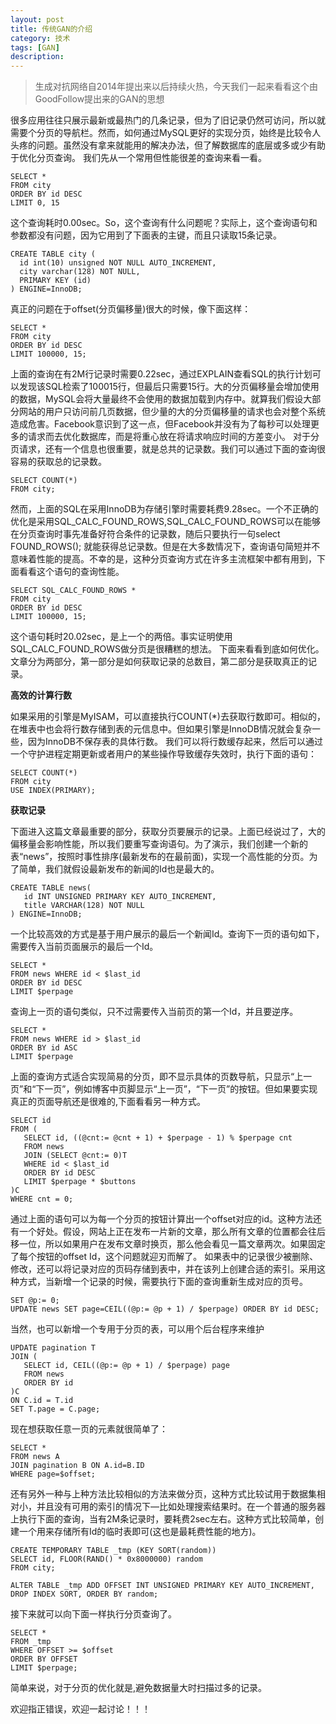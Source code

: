 ```yaml
---
layout: post
title: 传统GAN的介绍
category: 技术
tags: [GAN]
description: 
---
```


>生成对抗网络自2014年提出来以后持续火热，今天我们一起来看看这个由GoodFollow提出来的GAN的思想


很多应用往往只展示最新或最热门的几条记录，但为了旧记录仍然可访问，所以就需要个分页的导航栏。然而，如何通过MySQL更好的实现分页，始终是比较令人头疼的问题。虽然没有拿来就能用的解决办法，但了解数据库的底层或多或少有助于优化分页查询。
我们先从一个常用但性能很差的查询来看一看。

	SELECT *
	FROM city
	ORDER BY id DESC
	LIMIT 0, 15

这个查询耗时0.00sec。So，这个查询有什么问题呢？实际上，这个查询语句和参数都没有问题，因为它用到了下面表的主键，而且只读取15条记录。

	CREATE TABLE city (
	  id int(10) unsigned NOT NULL AUTO_INCREMENT,
	  city varchar(128) NOT NULL,
	  PRIMARY KEY (id)
	) ENGINE=InnoDB;

真正的问题在于offset(分页偏移量)很大的时候，像下面这样：

	SELECT *
	FROM city
	ORDER BY id DESC
	LIMIT 100000, 15;

上面的查询在有2M行记录时需要0.22sec，通过EXPLAIN查看SQL的执行计划可以发现该SQL检索了100015行，但最后只需要15行。大的分页偏移量会增加使用的数据，MySQL会将大量最终不会使用的数据加载到内存中。就算我们假设大部分网站的用户只访问前几页数据，但少量的大的分页偏移量的请求也会对整个系统造成危害。Facebook意识到了这一点，但Facebook并没有为了每秒可以处理更多的请求而去优化数据库，而是将重心放在将请求响应时间的方差变小。
对于分页请求，还有一个信息也很重要，就是总共的记录数。我们可以通过下面的查询很容易的获取总的记录数。

	SELECT COUNT(*)
	FROM city;

然而，上面的SQL在采用InnoDB为存储引擎时需要耗费9.28sec。一个不正确的优化是采用SQL_CALC_FOUND_ROWS,SQL_CALC_FOUND_ROWS可以在能够在分页查询时事先准备好符合条件的记录数，随后只要执行一句select FOUND_ROWS(); 就能获得总记录数。但是在大多数情况下，查询语句简短并不意味着性能的提高。不幸的是，这种分页查询方式在许多主流框架中都有用到，下面看看这个语句的查询性能。

	SELECT SQL_CALC_FOUND_ROWS *
	FROM city
	ORDER BY id DESC
	LIMIT 100000, 15;

这个语句耗时20.02sec，是上一个的两倍。事实证明使用SQL_CALC_FOUND_ROWS做分页是很糟糕的想法。
下面来看看到底如何优化。文章分为两部分，第一部分是如何获取记录的总数目，第二部分是获取真正的记录。

**高效的计算行数**

如果采用的引擎是MyISAM，可以直接执行COUNT(*)去获取行数即可。相似的，在堆表中也会将行数存储到表的元信息中。但如果引擎是InnoDB情况就会复杂一些，因为InnoDB不保存表的具体行数。
我们可以将行数缓存起来，然后可以通过一个守护进程定期更新或者用户的某些操作导致缓存失效时，执行下面的语句：

	SELECT COUNT(*)
	FROM city
	USE INDEX(PRIMARY);



**获取记录**

下面进入这篇文章最重要的部分，获取分页要展示的记录。上面已经说过了，大的偏移量会影响性能，所以我们要重写查询语句。为了演示，我们创建一个新的表“news”，按照时事性排序(最新发布的在最前面)，实现一个高性能的分页。为了简单，我们就假设最新发布的新闻的Id也是最大的。

	CREATE TABLE news(
	   id INT UNSIGNED PRIMARY KEY AUTO_INCREMENT,
	   title VARCHAR(128) NOT NULL
	) ENGINE=InnoDB;

一个比较高效的方式是基于用户展示的最后一个新闻Id。查询下一页的语句如下，需要传入当前页面展示的最后一个Id。

	SELECT *
	FROM news WHERE id < $last_id
	ORDER BY id DESC
	LIMIT $perpage

查询上一页的语句类似，只不过需要传入当前页的第一个Id，并且要逆序。

	SELECT *
	FROM news WHERE id > $last_id
	ORDER BY id ASC
	LIMIT $perpage

上面的查询方式适合实现简易的分页，即不显示具体的页数导航，只显示“上一页”和“下一页”，例如博客中页脚显示“上一页”，“下一页”的按钮。但如果要实现真正的页面导航还是很难的,下面看看另一种方式。

	SELECT id
	FROM (
	   SELECT id, ((@cnt:= @cnt + 1) + $perpage - 1) % $perpage cnt
	   FROM news 
	   JOIN (SELECT @cnt:= 0)T
	   WHERE id < $last_id
	   ORDER BY id DESC
	   LIMIT $perpage * $buttons
	)C
	WHERE cnt = 0;

通过上面的语句可以为每一个分页的按钮计算出一个offset对应的id。这种方法还有一个好处。假设，网站上正在发布一片新的文章，那么所有文章的位置都会往后移一位，所以如果用户在发布文章时换页，那么他会看见一篇文章两次。如果固定了每个按钮的offset Id，这个问题就迎刃而解了。
如果表中的记录很少被删除、修改，还可以将记录对应的页码存储到表中，并在该列上创建合适的索引。采用这种方式，当新增一个记录的时候，需要执行下面的查询重新生成对应的页号。

	SET @p:= 0;
	UPDATE news SET page=CEIL((@p:= @p + 1) / $perpage) ORDER BY id DESC;

当然，也可以新增一个专用于分页的表，可以用个后台程序来维护
	
	UPDATE pagination T
	JOIN (
	   SELECT id, CEIL((@p:= @p + 1) / $perpage) page
	   FROM news
	   ORDER BY id
	)C
	ON C.id = T.id
	SET T.page = C.page;

现在想获取任意一页的元素就很简单了：

	SELECT *
	FROM news A
	JOIN pagination B ON A.id=B.ID
	WHERE page=$offset;

还有另外一种与上种方法比较相似的方法来做分页，这种方式比较试用于数据集相对小，并且没有可用的索引的情况下—比如处理搜索结果时。在一个普通的服务器上执行下面的查询，当有2M条记录时，要耗费2sec左右。这种方式比较简单，创建一个用来存储所有Id的临时表即可(这也是最耗费性能的地方)。

	CREATE TEMPORARY TABLE _tmp (KEY SORT(random))
	SELECT id, FLOOR(RAND() * 0x8000000) random
	FROM city;
	
	ALTER TABLE _tmp ADD OFFSET INT UNSIGNED PRIMARY KEY AUTO_INCREMENT, DROP INDEX SORT, ORDER BY random;

接下来就可以向下面一样执行分页查询了。

	SELECT *
	FROM _tmp
	WHERE OFFSET >= $offset
	ORDER BY OFFSET
	LIMIT $perpage;

简单来说，对于分页的优化就是,避免数据量大时扫描过多的记录。


欢迎指正错误，欢迎一起讨论！！！
